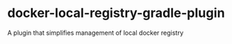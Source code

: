 # docker-local-registry-gradle-plugin

A plugin that simplifies management of local docker registry
